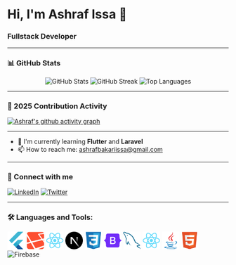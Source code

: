# Hi, I'm Ashraf Issa 👋

### Fullstack Developer

---

### 📊 GitHub Stats

<div align="center">
  <img src="https://github-readme-stats.vercel.app/api?username=ceesiyman&show_icons=true&theme=tokyonight&count_private=true&include_all_commits=true" alt="GitHub Stats" />
  <img src="https://github-readme-streak-stats.herokuapp.com/?user=ceesiyman&theme=tokyonight" alt="GitHub Streak" />
  <img src="https://github-readme-stats.vercel.app/api/top-langs/?username=ceesiyman&layout=compact&theme=tokyonight" alt="Top Languages" />
</div>

---

### 📅 2025 Contribution Activity
[![Ashraf's github activity graph](https://github-readme-activity-graph.vercel.app/graph?username=ceesiyman&theme=tokyo-night)](https://github.com/ashutosh00710/github-readme-activity-graph)

---

- 🌱 I'm currently learning **Flutter** and **Laravel**
- 📫 How to reach me: [ashrafbakariissa@gmail.com](mailto:ashrafbakariissa@gmail.com)

---

### 🤝 Connect with me

[![LinkedIn](https://img.shields.io/badge/LinkedIn-blue?style=for-the-badge&logo=linkedin)](https://www.linkedin.com/in/ashrafissa)
[![Twitter](https://img.shields.io/badge/Twitter-1DA1F2?style=for-the-badge&logo=twitter)](https://x.com/iyman_ashraf)

---

### 🛠️ Languages and Tools:

<div align="left">
  <img src="https://raw.githubusercontent.com/devicons/devicon/master/icons/flutter/flutter-original.svg" alt="Flutter" width="40"/>
  <img src="https://raw.githubusercontent.com/devicons/devicon/master/icons/laravel/laravel-plain.svg" alt="Laravel" width="40"/>
  <img src="https://raw.githubusercontent.com/devicons/devicon/master/icons/react/react-original.svg" alt="React" width="40"/>
  <img src="https://raw.githubusercontent.com/devicons/devicon/master/icons/nextjs/nextjs-original.svg" alt="Next.js" width="40"/>
  <img src="https://raw.githubusercontent.com/devicons/devicon/master/icons/css3/css3-original.svg" alt="CSS" width="40"/>
  <img src="https://raw.githubusercontent.com/devicons/devicon/master/icons/bootstrap/bootstrap-plain.svg" alt="Bootstrap" width="40"/>
  <img src="https://raw.githubusercontent.com/devicons/devicon/master/icons/mysql/mysql-original.svg" alt="MySQL" width="40"/>
  <img src="https://raw.githubusercontent.com/devicons/devicon/master/icons/react/react-original.svg" alt="React Native" width="40"/>
  <img src="https://raw.githubusercontent.com/devicons/devicon/master/icons/java/java-original.svg" alt="Java" width="40"/>
  <img src="https://raw.githubusercontent.com/devicons/devicon/master/icons/html5/html5-original.svg" alt="HTML" width="40"/>
  <img src="https://www.vectorlogo.zone/logos/firebase/firebase-icon.svg" alt="Firebase" width="40"/>
</div>
